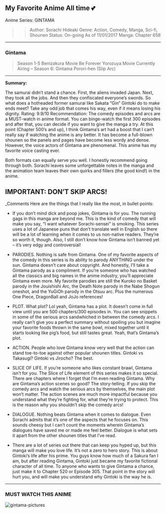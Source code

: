 My Favorite Anime All time 💕
-------------------------------
Anime Series: GINTAMA

> 
> > Author: Sorachi Hideaki
> > Genre: Action, Comedy, Manga, Sci-fi, Shounen
> > Status: On-going
> > As of 11/01/2017
> > Manga: Chapter 658
> 
> 

----------------------------

 ### Gintama

> Season 1-5
> Benizakura Movie
> Be Forever Yorozuya Movie
> Currently Airing – Season 6: Gintama Porori-hen (Slip Arc)

----------------------------------------------------
**Summary:**

The samurai didn’t stand a chance. First, the aliens invaded Japan. Next, they took all the jobs. And then they confiscated everyone’s swords. So what does a hotheaded former samurai like Sakata “Gin” Gintoki do to make ends meet? Take any odd job that comes his way, even if it means losing his dignity.
Rating: 9.9/10
Recommendation: The comedy episodes and arcs are a MUST-watch in anime format. You can binge-watch the first 300 episodes and after that, you can decide if you want to give the manga a try. At this point (Chapter 500’s and up), I think Gintama’s art had a boost that I can’t really say if watching the anime is any better. It has become a full-blown shounen so the panels and pages have become less wordy and dense. However, the voice actors of Gintama are phenomenal. This anime has my favorite voice casting ever. 

Both formats can equally serve you well. I honestly recommend going through both. Sorachi leaves some unforgettable notes in the manga and the animation team leaves their own quirks and fillers (the good kind!) in the anime.

IMPORTANT: DON’T SKIP ARCS!
--------------------------------------------------
_Comments
Here are the things that I really like the most, in bullet points:

- If you don’t mind dick and poop jokes, Gintama is for you. The running gags in this manga are beyond me. This is the kind of comedy that will make you say, “I want whatever Sorachi-sensei” is smoking. This series uses a lot of Japanese puns that don’t translate well in English so there will be a lot of learning when it comes to us non-native readers. They’re so worth it, though. Also, I still don’t know how Gintama isn’t banned yet – it’s very edgy and controversial!

- PARODIES. Nothing is safe from Gintama. One of my favorite aspects of the comedy in this series is its ability to parody ANYTHING under the sun. Gintama doesn’t care about copyright. And honestly, I’ll take a Gintama parody as a compliment. If you’re someone who has watched all the classics and big names in the anime industry, you’ll appreciate Gintama even more. My favorite parodies are still the Kuroko no Basket parody in the Jouishishi Arc, the Death Note parody in the Nabe Shogun oneshot, and the YuGiOh parody in the Otsuu arc. Plus the numerous One Piece, DragonBall and JoJo references!

- PLOT. What plot? Lol yeah, Gintama has a plot. It doesn’t come in full view until you are 500 chapters/300 episodes in. You can see snippets in some of the serious arcs sandwhiched in between the comedy arcs. I really can’t give you a perfect summary without spoiling you but imagine your favorite foods thrown in the same bowl, mixed together until it starts looking like pig’s food, but still tastes great. Yeah, that’s Gintama’s plot.

- ACTION. People who love Gintama know very well that the action can stand toe-to-toe against other popular shounen titles. Gintoki vs Takasugi? Gintoki vs Jirocho? The best.

- SLICE OF LIFE. If you’re someone who likes constant brawl, Gintama isn’t for you. The Slice of Life element of this series makes it so special. There are chapters where I forget that I’m even reading Gintama. Why are Gintama’s action scenes so good? The story-telling. If you skip the comedy arcs and watch the serious arcs by themselves, the main plot won’t matter. The action scenes are much more impactful because you understand what they’re fighting for, what they’re trying to protect. This is the reason why you shouldn’t skip the comedy arcs!

- DIALOGUE. Nothing beats Gintama when it comes to dialogue. Even Sorachi admits that it’s one of the aspects that he focuses on. This sounds cheesy but I can’t count the moments wherein Gintama’s dialogues have saved me or made me feel better. Dialogue is what sets it apart from the other shounen titles that I’ve read.

- There are a lot of series out there that can keep you hyped up, but this manga will make you love life. It’s not a zero to hero story. This is about Gintoki’s life after his prime. You guys know how much of a Sakura fan I am, but after reading Gintama, Gintoki just became my favorite fictional character of all time. To anyone who wants to give Gintama a chance, just make it to Chapter 520 or Episode 305. That point in the story will hurt you, and will make you understand why Gintoki is the way he is.
---------------------------------
### MUST WATCH THIS ANIME
![gintama-pictures](https://github.com/user-attachments/assets/7336bad6-e5b2-48bb-a6d9-9e07b751ea1d)



